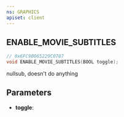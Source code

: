```yaml
---
ns: GRAPHICS
apiset: client
---
```

## ENABLE_MOVIE_SUBTITLES

```c
// 0x6FC9B065229C0787
void ENABLE_MOVIE_SUBTITLES(BOOL toggle);
```

nullsub, doesn't do anything

## Parameters
* **toggle**: